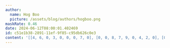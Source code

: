 ```yaml
---
author:
  name: Hog Boo
  picture: /assets/blog/authors/hogboo.png
maskRate: 0.46
date: 2024-06-12T08:00:01.402469
id: c51e1b38-2891-11ef-9f85-c95db626c0e3
content: '[[4, 6, 0, 3, 0, 0, 0, 7, 0], [0, 0, 8, 7, 9, 0, 4, 2, 0], [0, 0, 0, 0, 4, 6, 0, 8, 1], [0, 5, 0, 8, 0, 0, 2, 6, 4], [2, 7, 0, 5, 0, 9, 8, 0, 0], [8, 3, 6, 4, 0, 0, 5, 9, 0], [0, 0, 5, 0, 8, 2, 6, 3, 9], [1, 0, 0, 6, 5, 3, 0, 4, 0], [6, 8, 0, 0, 0, 4, 0, 0, 2]]'
---
```

